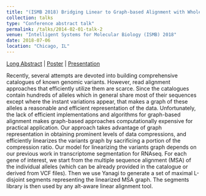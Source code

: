 ```yaml
---
title: "(ISMB 2018) Bridging Linear to Graph-based Alignment with Whole Genome Population Reference Graphs"
collection: talks
type: "Conference abstract talk"
permalink: /talks/2014-02-01-talk-2
venue: "Intelligent Systems for Molecular Biology (ISMB) 2018"
date: 2018-07-06
location: "Chicago, IL"
---
```


[Long Abstract](https://mgunady.github.io/files/ISMB_HLA_long_abstract.pdf) | 
[Poster](https://mgunady.github.io/files/ISMB_HLA_poster.pdf) | 
[Presentation](https://mgunady.github.io/files/Yanagi_ISMB.pdf)

Recently, several attempts are devoted into building comprehensive catalogues of known genomic variants. However, read
alignment approaches that efficiently utilize them are scarce. Since the catalogues contain hundreds of alleles which in general
share most of their sequences except where the instant variations appear, that makes a graph of these alleles a reasonable and
efficient representation of the data. Unfortunately, the lack of efficient implementations and algorithms for graph-based
alignment makes graph-based approaches computationally expensive for practical application.
Our approach takes advantage of graph representation in obtaining prominent levels of data compressions, and efficiently
linearizes the variants graph by sacrificing a portion of the compression ratio. Our model for linearizing the variants graph depends
on our previous work in transcriptome segmentation for RNAseq. For each gene of interest, we start from the multiple sequence
alignment (MSA) of the individual alleles (which can be already provided in the catalogue or derived from VCF files). Then we use
Yanagi to generate a set of maximal L-disjoint segments representing the linearized MSA graph. The segments library
is then used by any alt-aware linear alignment tool.
